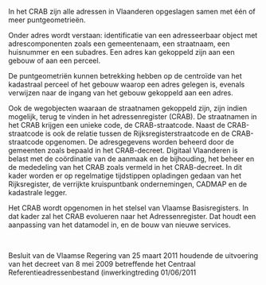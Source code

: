 In het CRAB zijn alle adressen in Vlaanderen opgeslagen samen met één of meer puntgeometrieën.  

Onder adres wordt verstaan: identificatie van een adresseerbaar object met adrescomponenten zoals een gemeentenaam, een straatnaam, een huisnummer en een subadres. 
Een adres kan gekoppeld zijn aan een gebouw of aan een perceel.  
 
De puntgeometriën kunnen betrekking hebben op de centroïde van het kadastraal perceel of het gebouw waarop een adres gelegen is, 
evenals verwijzen naar de ingang van het gebouw gekoppeld aan een adres.  
 
Ook de wegobjecten waaraan de straatnamen gekoppeld zijn, zijn indien mogelijk, terug te vinden in het adressenregister (CRAB). 
De straatnamen in het CRAB krijgen een unieke code, de CRAB-straatcode. Naast de CRAB-straatcode is ook de relatie tussen de Rijksregisterstraatcode en de CRAB-straatcode opgenomen. De adresgegevens worden beheerd door de gemeenten zoals bepaald in het CRAB-decreet. Digitaal Vlaanderen is belast met de coördinatie van de aanmaak en de bijhouding, het beheer en de mededeling van het CRAB zoals vermeld in het CRAB-decreet. In dit kader worden er op regelmatige tijdstippen opladingen gedaan van het Rijksregister, de verrijkte kruispuntbank ondernemingen, CADMAP en de kadastrale legger. 
 
Het CRAB wordt opgenomen in het stelsel van Vlaamse Basisregisters. In dat kader zal het CRAB evolueren naar het Adressenregister. 
Dat houdt een aanpassing van het datamodel in, en de bouw van nieuwe services. 

<br>

Besluit van de Vlaamse Regering van 25 maart 2011 houdende de uitvoering van het decreet van 8 mei 2009 betreffende het Centraal Referentieadressenbestand (inwerkingtreding 01/06/2011
